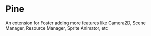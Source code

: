 # Pine
An extension for Foster adding more features like Camera2D, Scene Manager, Resource Manager, Sprite Animator, etc